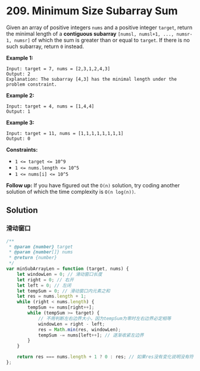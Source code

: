 # 209. Minimum Size Subarray Sum

Given an array of positive integers `nums` and a positive integer `target`, return the minimal length of a **contiguous subarray** `[numsl, numsl+1, ..., numsr-1, numsr]` of which the sum is greater than or equal to `target`. If there is no such subarray, return `0` instead.

**Example 1:**

```
Input: target = 7, nums = [2,3,1,2,4,3]
Output: 2
Explanation: The subarray [4,3] has the minimal length under the problem constraint.
```

**Example 2:**

```
Input: target = 4, nums = [1,4,4]
Output: 1
```

**Example 3:**

```
Input: target = 11, nums = [1,1,1,1,1,1,1,1]
Output: 0
```

**Constraints:**

-   `1 <= target <= 10^9`
-   `1 <= nums.length <= 10^5`
-   `1 <= nums[i] <= 10^5`

**Follow up:** If you have figured out the `O(n)` solution, try coding another solution of which the time complexity is `O(n log(n))`.

## Solution

### 滑动窗口

```javascript
/**
 * @param {number} target
 * @param {number[]} nums
 * @return {number}
 */
var minSubArrayLen = function (target, nums) {
    let windowLen = 0; // 滑动窗口长度
    let right = 0; // 右开
    let left = 0; // 左闭
    let tempSum = 0; // 滑动窗口内元素之和
    let res = nums.length + 1;
    while (right < nums.length) {
        tempSum += nums[right++];
        while (tempSum >= target) {
            // 不用判断左右边界大小，因为tempSum为零时左右边界必定相等
            windowLen = right - left;
            res = Math.min(res, windowLen);
            tempSum -= nums[left++]; // 逐渐收紧左边界
        }
    }

    return res === nums.length + 1 ? 0 : res; // 如果res没有变化说明没有符合条件的子数组
};
```

